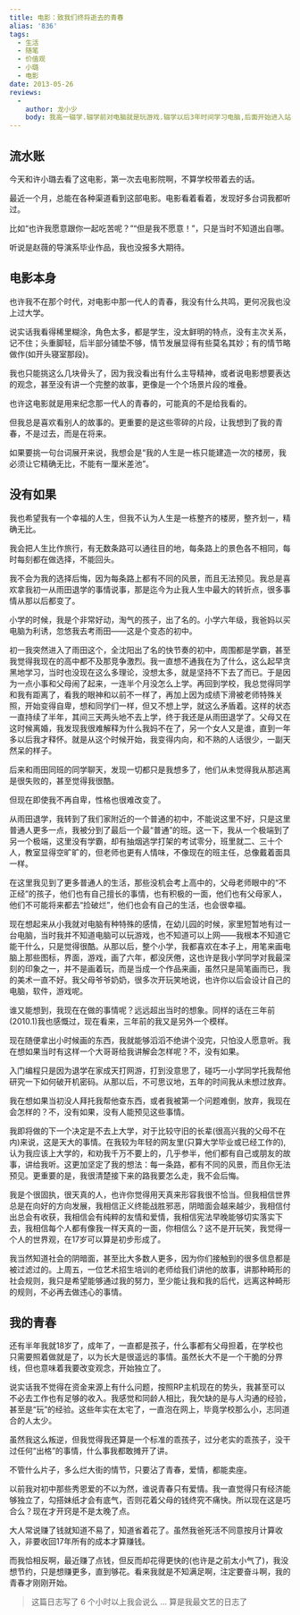 ```yaml
---
title: 电影：致我们终将逝去的青春
alias: '836'
tags:
  - 生活
  - 随笔
  - 价值观
  - 小璐
  - 电影
date: 2013-05-26
reviews:
  -
    author: 龙小少
    body: 我高一辍学.辍学前对电脑就是玩游戏.辍学以后3年时间学习电脑,后面开始进入站长,IDC,运维,各种互联网行业打拼.说真的.或许大学毕业以后的生活会更稳定.但是我现在也没什么资格去评判到底哪条路更好.因为我只走了一条.
---
```


## 流水账

今天和许小璐去看了这电影，第一次去电影院啊，不算学校带着去的话。

最近一个月，总能在各种渠道看到这部电影。电影看着看着，发现好多台词我都听过。

比如“也许我愿意跟你一起吃苦呢？”“但是我不愿意！”，只是当时不知道出自哪。

听说是赵薇的导演系毕业作品，我也没报多大期待。

## 电影本身

也许我不在那个时代，对电影中那一代人的青春，我没有什么共鸣，更何况我也没上过大学。

说实话我看得稀里糊涂，角色太多，都是学生，没太鲜明的特点，没有主次关系，记不住；头重脚轻，后半部分铺垫不够，情节发展显得有些莫名其妙；有的情节略做作(如开头寝室那段)。

我也只能挑这么几块骨头了，因为我没看出有什么主导精神，或者说电影想要表达的观念，甚至没有讲一个完整的故事，更像是一个个场景片段的堆叠。

也许这电影就是用来纪念那一代人的青春的，可能真的不是给我看的。

但我总是喜欢看别人的故事的。更重要的是这些零碎的片段，让我想到了我的青春，不是过去，而是在将来。

如果要挑一句台词展开来说，我想会是“我的人生是一栋只能建造一次的楼房，我必须让它精确无比，不能有一厘米差池”。

## 没有如果

我也希望我有一个幸福的人生，但我不认为人生是一栋整齐的楼房，整齐划一，精确无比。

我会把人生比作旅行，有无数条路可以通往目的地，每条路上的景色各不相同，每时每刻都在做选择，不能回头。

我不会为我的选择后悔，因为每条路上都有不同的风景，而且无法预见。我总是喜欢拿我初一从雨田退学的事情说事，那是迄今为止我人生中最大的转折点，很多事情从那以后都变了。

小学的时候，我是个非常好动，淘气的孩子，出了名的。小学六年级，我爸妈以买电脑为利诱，忽悠我去考雨田——这是个变态的初中。

初一我突然进入了雨田这个，全沈阳出了名的快节奏的初中，周围都是学霸，甚至我觉得我现在的高中都不及那竞争激烈。我一直想不通我在为了什么，这么起早贪黑地学习，当时也没现在这么多理论，没想太多，就是坚持不下去了而已。于是因为一点小事和父母闹了起来，一连半个月没怎么上学。再回到学校，我总觉得同学和我有距离了，看我的眼神和以前不一样了，再加上因为成绩下滑被老师特殊关照，开始变得自卑，想和同学们一样，但又不想上学，就这么矛盾着。这样的状态一直持续了半年，其间三天两头地不去上学，终于我还是从雨田退学了。父母又在这时候离婚，我发现我很难解释为什么我妈不在了，另一个女人又是谁，直到一年多以后我才释怀。就是从这个时候开始，我变得内向，和不熟的人话很少，一副天然呆的样子。

后来和雨田同班的同学聊天，发现一切都只是我想多了，他们从未觉得我从那逃离是很失败的，甚至觉得我很酷。

但现在即使我不再自卑，性格也很难改变了。

从雨田退学，我转到了我们家附近的一个普通的初中，不能说这里不好，只是这里普通人更多一点，我被分到了最后一个最“普通”的班。这一下，我从一个极端到了另一个极端，这里没有学霸，却有抽烟逃学打架的考试零分，班里就二、三十个人，教室显得空旷旷的，但老师也更有人情味，不像现在的班主任，总像戴着面具一样。

在这里我见到了更多普通人的生活，那些没机会考上高中的，父母老师眼中的“不正经”的孩子，他们也有自己擅长的事情，也有积极的一面，他们也有父母家人，他们不可能将来都去“捡破烂”，他们也会有自己的生活，也会很幸福。

现在想起来从小我就对电脑有种特殊的感情，在幼儿园的时候，家里短暂地有过一台电脑，当时我并不知道电脑可以玩游戏，也不知道可以上网——我根本不知道它能干什么，只是觉得很酷。从那以后，整个小学，我都喜欢在本子上，用笔来画电脑上那些图标，界面，游戏，画了六年，都没厌倦，这也许是我小学同学对我最深刻的印象之一，并不是画着玩，而是当成一个作品来画，虽然只是简笔画而已，我的美术一直不好。我父母爷爷奶奶，很多次开玩笑地说，也许你以后会设计自己的电脑，软件，游戏呢。

谁又能想到，我现在在做的事情呢？远远超出当时的想象。同样的话在三年前(2010.1)我也感慨过，现在看来，三年前的我又是另外一个模样。

现在随便拿出小时候画的东西，我就能够滔滔不绝讲个没完，只怕没人愿意听。我在想如果当时有这样一个大哥哥给我讲解会怎样呢？不，没有如果。

入门编程只是因为退学在家成天打网游，打到没意思了，碰巧一小学同学托我帮他研究一下如何破开机密码。从那以后，不可思议地，五年的时间我从未想过放弃。

我在想如果当初没人拜托我帮他查东西，或者我被第一个问题难倒，放弃，我现在会怎样的？不，没有如果，没有人能预见这些事情。

我即将做的下一个决定是不去上大学，对于比较守旧的长辈(很高兴我的父母不在内)来说，这是天大的事情。在我较为年轻的网友里(只算大学毕业或已经工作的), 认为我应该上大学的，和劝我千万不要上的，几乎参半，他们都有自己或朋友的故事，讲给我听。这更加坚定了我的想法：每一条路，都有不同的风景，而且你无法预见。更重要的是，我很清楚接下来的路我要怎么走，我不会后悔。

我是个很固执，很天真的人，也许你觉得用天真来形容我很不恰当。但我相信世界总是在向好的方向发展，我相信正义终能战胜邪恶，阴暗面会越来越少，我相信付出总会有收获，我相信会有纯粹的友情和爱情，我相信宪法早晚能够切实落实下去，我相信每个人都有像我一样天真的一面，你相信么？这不是开玩笑，我觉得一个人的世界观，在17岁可以算是初步形成了。

我当然知道社会的阴暗面，甚至比大多数人更多，因为你们接触到的很多信息都是被过滤过的。上周五，一位艺术招生培训的老师给我们讲他的故事，讲那种畸形的社会规则，我只是希望能够通过我的努力，至少能让我和我的后代，远离这种畸形的规则，不必再去做违心的事情。

## 我的青春

还有半年我就18岁了，成年了，一直都是孩子，什么事都有父母担着，在学校也只需要照着做就是了，以为长大是很遥远的事情。虽然长大不是一个干脆的分界线，但也意味着我要改变观念，开始独立了。

说实话我不觉得在资金来源上有什么问题，按照RP主机现在的势头，我甚至可以不必去工作也有足够的收入。我感觉和同龄人相比，我欠缺的是与人沟通的经验，甚至是“玩”的经验。这些年实在太宅了，一直泡在网上，毕竟学校那么小，志同道合的人太少。

虽然我这么叛逆，但我觉得我还算是一个标准的乖孩子，过分老实的乖孩子，没干过任何“出格”的事情，什么事我都敢摊开了讲。

不管什么片子，多么烂大街的情节，只要沾了青春，爱情，都能卖座。

以前我对初中那些秀恩爱的不以为然，谁说青春只有爱情。我一直觉得只有经济能够独立了，勾搭妹纸才会有底气，否则花着父母的钱终究不痛快。所以现在这是巧合么？现在才开窍是不是太晚了点。

大人常说赚了钱就知道不易了，知道省着花了。虽然我爸死活不同意按月计算收入，非要收回17年所有的成本才算赚钱。

而我恰相反啊，最近赚了点钱，但反而却花得更快的(也许是之前太小气了)，我没想节约，只是想赚更多，直到够花。看来我就是不知满足啊，注定要奋斗啊，我的青春才刚刚开始。

> 这篇日志写了 6 个小时以上我会说么 ... 算是我最文艺的日志了
